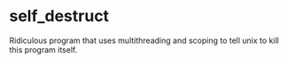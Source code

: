 # self_destruct
Ridiculous program that uses multithreading and scoping to tell unix to kill this program itself.

